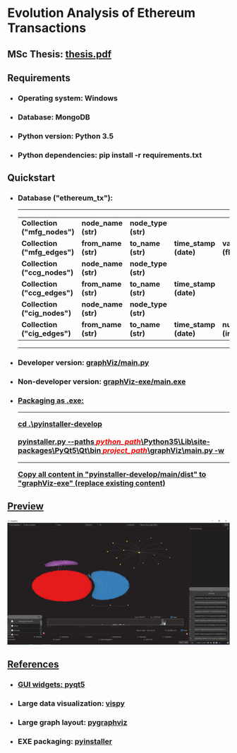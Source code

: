 <h1>Evolution Analysis of Ethereum Transactions</h1>

<h2>MSc Thesis: <a href="./thesis.pdf">thesis.pdf</a></h2>

<h2>Requirements</h2>
<ul>
<h3><li>Operating system: Windows</li></h3>
<h3><li>Database: MongoDB</li></h3>
<h3><li>Python version: Python 3.5</li></h3>
<h3><li>Python dependencies: pip install -r requirements.txt</li></h3>
</ul>

<h2>Quickstart</h2>
<ul>
<h3><li>
Database ("ethereum_tx"):<hr>
<table>
<tr><td>Collection ("mfg_nodes")</td><td>node_name (str)</td><td>node_type (str)</td></tr>
<tr><td>Collection ("mfg_edges")</td><td>from_name (str)</td><td>to_name (str)</td><td>time_stamp (date)</td><td>value_in_ether (float)</td></tr>
<tr><td>Collection ("ccg_nodes")</td><td>node_name (str)</td><td>node_type (str)</td></tr>
<tr><td>Collection ("ccg_edges")</td><td>from_name (str)</td><td>to_name (str)</td><td>time_stamp (date)</td></tr>
<tr><td>Collection ("cig_nodes")</td><td>node_name (str)</td><td>node_type (str)</td></tr>
<tr><td>Collection ("cig_edges")</td><td>from_name (str)</td><td>to_name (str)</td><td>time_stamp (date)</td><td>number_of_calls (int)</td></tr>
</table><hr>
</li></h3>
<h3><li>Developer version: <a href="./graphViz/main.py">graphViz/main.py</a></li></h3>
<h3><li>Non-developer version: <a href="./graphViz-exe/main.exe">graphViz-exe/main.exe</li></h3>
<h3><li>
Packaging as .exe:<hr>
cd .\pyinstaller-develop<br><br>
pyinstaller.py --paths <i style="color:red">python_path</i>\Python35\Lib\site-packages\PyQt5\Qt\bin <i style="color:red">project_path</i>\graphViz\main.py -w<hr>
Copy all content in "pyinstaller-develop/main/dist" to "graphViz-exe" (replace existing content)
</li></h3>
</ul>

<h2>Preview</h2>
<img src="./preview.png">

<h2>References</h2>
<ul>
<h3><li>GUI widgets: <a href="https://github.com/PyQt5/PyQt">pyqt5</a></li></h3>
<h3><li>Large data visualization: <a href="https://github.com/vispy/vispy">vispy</a></li></h3>
<h3><li>Large graph layout: <a href="https://github.com/pygraphviz/pygraphviz">pygraphviz</a></li></h3>
<h3><li>EXE packaging: <a href="https://github.com/pyinstaller/pyinstaller">pyinstaller</a></li></h3>
</ul>
